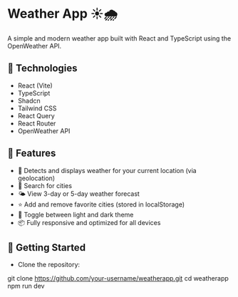 # Weather App ☀️🌧️

A simple and modern weather app built with React and TypeScript using the OpenWeather API.

## 🔧 Technologies

- React (Vite)
- TypeScript
- Shadcn
- Tailwind CSS
- React Query
- React Router
- OpenWeather API

## 🌟 Features

- 📍 Detects and displays weather for your current location (via geolocation)
- 🔎 Search for cities
- 🌤️ View 3-day or 5-day weather forecast
- ⭐ Add and remove favorite cities (stored in localStorage)
- 🌙 Toggle between light and dark theme
- 📦 Fully responsive and optimized for all devices

## 🚀 Getting Started

- Clone the repository:

git clone https://github.com/your-username/weatherapp.git
cd weatherapp
npm run dev

